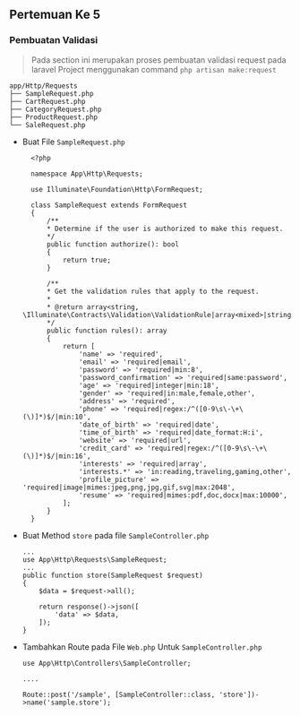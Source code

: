 ## Pertemuan Ke 5

### Pembuatan Validasi
>  Pada section ini merupakan proses pembuatan validasi request pada laravel Project menggunakan command `php artisan make:request`

```
app/Http/Requests
├── SampleRequest.php
├── CartRequest.php
├── CategoryRequest.php
├── ProductRequest.php
└── SaleRequest.php
```

- Buat File `SampleRequest.php`
  ```
    <?php

    namespace App\Http\Requests;

    use Illuminate\Foundation\Http\FormRequest;

    class SampleRequest extends FormRequest
    {
        /**
        * Determine if the user is authorized to make this request.
        */
        public function authorize(): bool
        {
            return true;
        }

        /**
        * Get the validation rules that apply to the request.
        *
        * @return array<string, \Illuminate\Contracts\Validation\ValidationRule|array<mixed>|string>
        */
        public function rules(): array
        {
            return [
                'name' => 'required',
                'email' => 'required|email',
                'password' => 'required|min:8',
                'password_confirmation' => 'required|same:password',
                'age' => 'required|integer|min:18',
                'gender' => 'required|in:male,female,other',
                'address' => 'required',
                'phone' => 'required|regex:/^([0-9\s\-\+\(\)]*)$/|min:10',
                'date_of_birth' => 'required|date',
                'time_of_birth' => 'required|date_format:H:i',
                'website' => 'required|url',
                'credit_card' => 'required|regex:/^([0-9\s\-\+\(\)]*)$/|min:16',
                'interests' => 'required|array',
                'interests.*' => 'in:reading,traveling,gaming,other',
                'profile_picture' => 'required|image|mimes:jpeg,png,jpg,gif,svg|max:2048',
                'resume' => 'required|mimes:pdf,doc,docx|max:10000',
            ];
        }
    }

    ```
- Buat Method `store` pada file `SampleController.php`
    ```
    ...
    use App\Http\Requests\SampleRequest;
    ...
    public function store(SampleRequest $request)
    {
        $data = $request->all();

        return response()->json([
            'data' => $data,
        ]);
    }
    ```

- Tambahkan Route pada File `Web.php` Untuk `SampleController.php`
    ```
    use App\Http\Controllers\SampleController;

    ....

    Route::post('/sample', [SampleController::class, 'store'])->name('sample.store');
    ```
